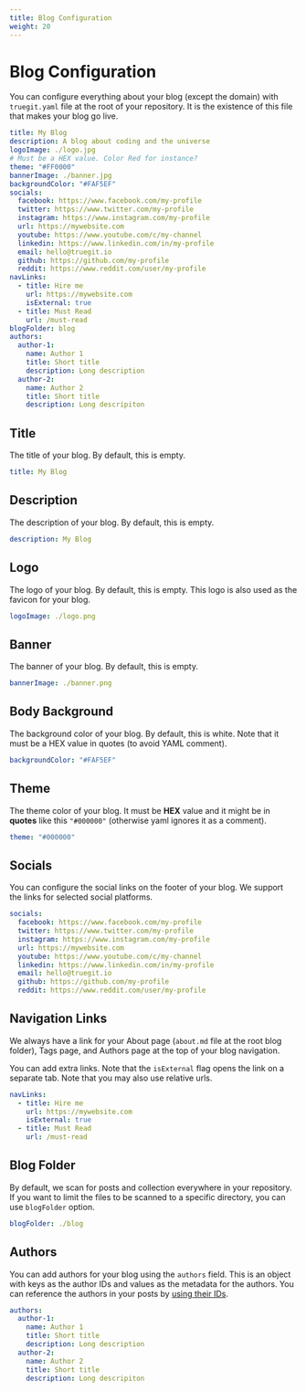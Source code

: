 ```yaml
---
title: Blog Configuration
weight: 20
---
```


# Blog Configuration

You can configure everything about your blog (except the domain) with `truegit.yaml` file at the root of your repository. It is the existence of this file that makes your blog go live.

```yaml title="truegit.yaml"
title: My Blog
description: A blog about coding and the universe
logoImage: ./logo.jpg
# Must be a HEX value. Color Red for instance?
theme: "#FF0000"
bannerImage: ./banner.jpg
backgroundColor: "#FAF5EF"
socials:
  facebook: https://www.facebook.com/my-profile
  twitter: https://www.twitter.com/my-profile
  instagram: https://www.instagram.com/my-profile
  url: https://mywebsite.com
  youtube: https://www.youtube.com/c/my-channel
  linkedin: https://www.linkedin.com/in/my-profile
  email: hello@truegit.io
  github: https://github.com/my-profile
  reddit: https://www.reddit.com/user/my-profile
navLinks:
  - title: Hire me
    url: https://mywebsite.com
    isExternal: true
  - title: Must Read
    url: /must-read
blogFolder: blog
authors:
  author-1:
    name: Author 1
    title: Short title
    description: Long description
  author-2:
    name: Author 2
    title: Short title
    description: Long descripiton
```

## Title

The title of your blog. By default, this is empty.

```yaml
title: My Blog
```

## Description

The description of your blog. By default, this is empty.

```yaml
description: My Blog
```

## Logo

The logo of your blog. By default, this is empty. This logo is also used as the favicon for your blog.

```yaml
logoImage: ./logo.png
```

## Banner

The banner of your blog. By default, this is empty.

```yaml
bannerImage: ./banner.png
```

## Body Background

The background color of your blog. By default, this is white. Note that it must be a HEX value in quotes (to avoid YAML comment).

```yaml
backgroundColor: "#FAF5EF"
```

## Theme

The theme color of your blog. It must be **HEX** value and it might be in **quotes** like this `"#000000"` (otherwise yaml ignores it as a comment).

```yaml
theme: "#000000"
```

## Socials

You can configure the social links on the footer of your blog. We support the links for selected social platforms.

```yaml
socials:
  facebook: https://www.facebook.com/my-profile
  twitter: https://www.twitter.com/my-profile
  instagram: https://www.instagram.com/my-profile
  url: https://mywebsite.com
  youtube: https://www.youtube.com/c/my-channel
  linkedin: https://www.linkedin.com/in/my-profile
  email: hello@truegit.io
  github: https://github.com/my-profile
  reddit: https://www.reddit.com/user/my-profile
```

## Navigation Links

We always have a link for your About page (`about.md` file at the root blog folder), Tags page, and Authors page at the top of your blog navigation.

You can add extra links. Note that the `isExternal` flag opens the link on a separate tab. Note that you may also use relative urls.

```yaml
navLinks:
  - title: Hire me
    url: https://mywebsite.com
    isExternal: true
  - title: Must Read
    url: /must-read
```

## Blog Folder

By default, we scan for posts and collection everywhere in your repository. If you want to limit the files to be scanned to a specific directory, you can use `blogFolder` option.

```yaml
blogFolder: ./blog
```

## Authors

You can add authors for your blog using the `authors` field. This is an object with keys as the author IDs and values as the metadata for the authors. You can reference the authors in your posts by [using their IDs](/docs/post#authors).

```yaml
authors:
  author-1:
    name: Author 1
    title: Short title
    description: Long description
  author-2:
    name: Author 2
    title: Short title
    description: Long descripiton
```
